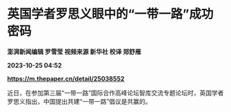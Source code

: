 # 英国学者罗思义眼中的“一带一路”成功密码
**澎湃新闻编辑 罗雪莹 视频来源 新华社 校译 郑舒雁**

**2023-10-25 04:52**

**https://m.thepaper.cn/detail/25038552**

近日，在参加第三届“一带一路”国际合作高峰论坛智库交流专题论坛时，英国学者罗思义指出，中国提出共建“一带一路”倡议是共赢的。
